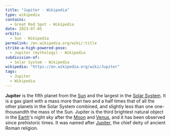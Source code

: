 ```yaml
---
title: "Jupiter - Wikipedia"
type: wikipedia
contains:
  - Great Red Spot - Wikipedia
date: 2023-07-05
orbits:
  - Sun - Wikipedia
permalink: /en.wikipedia.org/wiki/:title
strike-a-high-powered-pose:
  - Jupiter (mythology) - Wikipedia
subdivision-of:
  - Solar System - Wikipedia
wikipedia: "https://en.wikipedia.org/wiki/Jupiter"
tags:
  - Jupiter
  - Wikipedia
---
```

**Jupiter** is the fifth planet from the [Sun](/en.wikipedia.org/wiki/Sun) and the largest in the [Solar System](/en.wikipedia.org/wiki/Solar_System). It is a gas giant with a mass more than two and a half times that of all the other planets in the Solar System combined, and slightly less than one one-thousandth the mass of the Sun. Jupiter is the third brightest natural object in the [Earth](/en.wikipedia.org/wiki/Earth)'s night sky after the [Moon](/en.wikipedia.org/wiki/Moon) and [Venus](/en.wikipedia.org/wiki/Venus), and it has been observed since prehistoric times. It was named after [Jupiter](/en.wikipedia.org/wiki/Jupiter_(mythology)), the chief deity of ancient Roman religion.